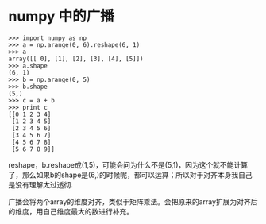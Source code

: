 # numpy 中的广播

```
>>> import numpy as np
>>> a = np.arange(0, 6).reshape(6, 1)
>>> a
array([[ 0], [1], [2], [3], [4], [5]])
>>> a.shape
(6, 1)
>>> b = np.arange(0, 5)
>>> b.shape
(5,)
>>> c = a + b
>>> print c
[[0 1 2 3 4]
 [1 2 3 4 5]
 [2 3 4 5 6]
 [3 4 5 6 7]
 [4 5 6 7 8]
 [5 6 7 8 9]]
```

reshape，b.reshape成(1,5)，可能会问为什么不是(5,1)，因为这个就不能计算了，那么如果b的shape是(6,)的时候呢，都可以运算；所以对于对齐本身我自己是没有理解太过透彻.

广播会将两个array的维度对齐，类似于矩阵乘法。会把原来的array扩展为对齐后的维度，用自己维度最大的数进行补充。